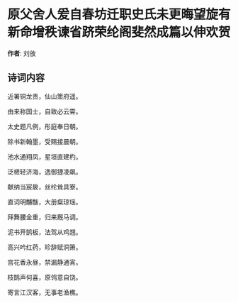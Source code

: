 # 原父舍人爰自春坊迁职史氏未更晦望旋有新命增秩谏省跻荣纶阁斐然成篇以伸欢贺

**作者**: 刘攽

## 诗词内容

近署铜龙贵，仙山策府遥。

由来称国士，自致必云霄。

太史题凡例，彤庭奉日朝。

除书新翰墨，受赐接晨朝。

池水通翔凤，星垣直建杓。

泛槎轻济海，逸御捷凌飙。

献纳当宸扆，丝纶耸具寮。

直词明黼黻，大册粲琼瑶。

拜舞腰金重，归来厩马调。

泥书开鹄板，法驾从鸡翘。

高兴吟红药，珍辞赋洞箫。

宫花香永昼，禁漏静通宵。

枝鹊声何喜，原鸰意自饶。

寄言江汉客，无事老渔樵。


